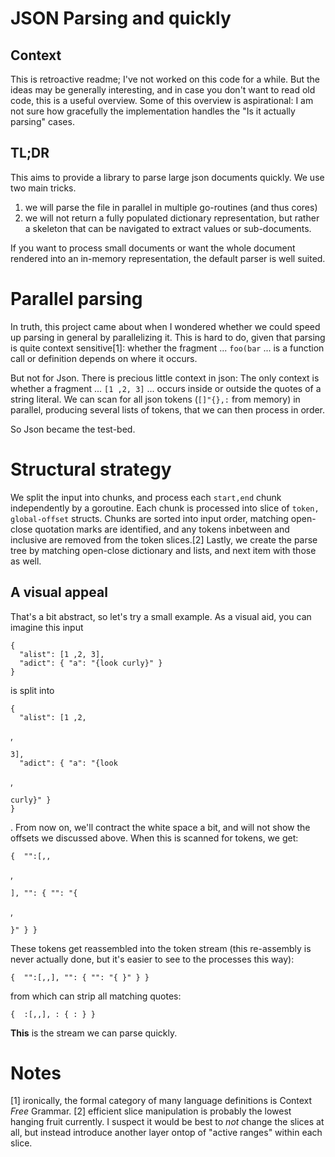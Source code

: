 JSON Parsing and quickly
========================

## Context

This is retroactive readme; I've not worked on this code for a while. But the ideas may be generally interesting, and in case you don't want to read old code, 
this is a useful overview. Some of this overview is aspirational: I am not sure how gracefully the implementation handles the "Is it actually parsing" cases.

## TL;DR

This aims to provide a library to parse large json documents quickly. 
We use two main tricks.

1. we will parse the file in parallel in multiple go-routines (and thus cores)
2. we will not return a fully populated dictionary representation, but rather a skeleton that can be navigated to extract values or sub-documents.

If you want to process small documents or want the whole document rendered into an in-memory representation, the default parser is well suited. 

# Parallel parsing

In truth, this project came about when I wondered whether we could speed up parsing in general by parallelizing it. 
This is hard to do, given that parsing is quite context sensitive[1]: whether the fragment ... `foo(bar` ... is a function call or definition depends on where it occurs. 

But not for Json. There is precious little context in json: The only context is whether a fragment ... ` [1 ,2, 3] ` ... occurs inside or outside the quotes of a string literal. 
We can scan for all json tokens (`[]"{},:` from memory) in parallel, producing several lists of tokens, that we can then process in order.

So Json became the test-bed.

# Structural strategy

We split the input into chunks, and process each `start,end` chunk independently by a goroutine. Each chunk is processed into slice of `token, global-offset` structs.
Chunks are sorted into input order, matching open-close quotation marks are identified, and any tokens inbetween and inclusive are removed from the token slices.[2]
Lastly, we create the parse tree by matching open-close dictionary and lists, and next item with those as well. 

## A visual appeal

That's a bit abstract, so let's try a small example.  As a visual aid, you can imagine this input

```
{
  "alist": [1 ,2, 3],
  "adict": { "a": "{look curly}" }
}
```

is split into 

```
{
  "alist": [1 ,2,
```
,
```
3],
  "adict": { "a": "{look
```
,
```
curly}" }
}
```
. From now on, we'll contract the white space a bit, and will not show the offsets we discussed above. When this is scanned for tokens, we get:

```
{  "":[,,
```
,
```
], "": { "": "{
```
,
```
}" } }
```

These tokens get reassembled into the token stream (this re-assembly is never actually done, but it's easier to see to the processes this way):

```
{  "":[,,], "": { "": "{ }" } }
```

from which can strip all matching quotes:

```
{  :[,,], : { : } }
```

**This** is the stream we can parse quickly. 


# Notes 
[1] ironically, the formal category of many language definitions is Context *Free* Grammar.
[2] efficient slice manipulation is probably the lowest hanging fruit currently. 
    I suspect it would be best to *not* change the slices at all, but instead introduce another layer ontop of "active ranges" within each slice. 
